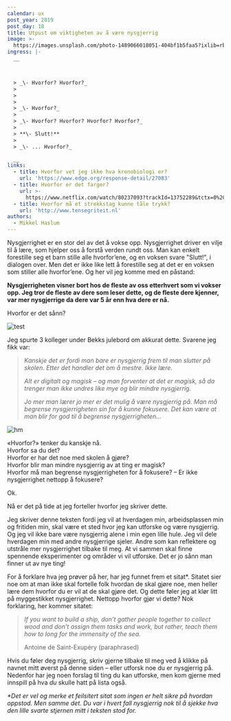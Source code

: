 ```yaml
---
calendar: ux
post_year: 2019
post_day: 18
title: Utpust om viktigheten av å være nysgjerrig
image: >-
  https://images.unsplash.com/photo-1489066018051-404bf1b5faa5?ixlib=rb-1.2.1&ixid=eyJhcHBfaWQiOjEyMDd9&auto=format&fit=crop&w=2249&q=80
ingress: |-
  __



  > _\- Hvorfor? Hvorfor?_
  >
  >  
  >
  > _\- Hvorfor?_
  >
  > _\- Hvorfor? Hvorfor? Hvorfor? Hvorfor?_
  >
  > **\- Slutt!**
  >
  > _\- ... Hvorfor?_

  __
links:
  - title: Hvorfor vet jeg ikke hva kronobiologi er?
    url: 'https://www.edge.org/response-detail/27083'
  - title: Hvorfor er det farger?
    url: >-
      https://www.netflix.com/watch/80237093?trackId=13752289&tctx=0%2C0%2C6f3e04a0-89c9-4f49-970b-5e0cdb4b7ae7-18411229%2C%2C
  - title: Hvorfor må et strekkstag kunne tåle trykk?
    url: 'http://www.tensegriteit.nl'
authors:
  - Mikkel Haslum
---
```

Nysgjerrighet er en stor del av det å vokse opp. Nysgjerrighet driver en vilje til å lære, som hjelper oss å forstå verden rundt oss. Man kan enkelt forestille seg et barn stille alle hvorfor’ene, og en voksen svare "Slutt!", i dialogen over. Men det er ikke like lett å forestille seg at det er en voksen som stiller alle hvorfor’ene. Og her vil jeg komme med en påstand:

**Nysgjerrigheten visner bort hos de fleste av oss etterhvert som vi vokser opp. Jeg tror de fleste av dere som leser dette, og de fleste dere kjenner, var mer nysgjerrige da dere var 5 år enn hva dere er nå.**

Hvorfor er det sånn?

![test](/assets/zerocode-animasjon-ux-writing.gif "tester med tittel")

Jeg spurte 3 kolleger under Bekks julebord om akkurat dette. Svarene jeg fikk var:

> _Kanskje det er fordi man bare er nysgjerrig frem til man slutter på skolen. Etter det handler det om å mestre. Ikke lære._
>
> _Alt er digitalt og magisk – og man forventer at det er magisk, så da trenger man ikke undres like mye og blir mindre nysgjerrig._
>
> _Jo mer man lærer jo mer er det mulig å være nysgjerrig på. Man må begrense nysgjerrigheten sin for å kunne fokusere. Det kan være at man blir for god til å begrense nysgjerrigheten..._

![hm](/assets/mtg-code2.png "nysgjerrig nå?")

«Hvorfor?» tenker du kanskje nå. \
Hvorfor sa du det?\
Hvorfor er har det noe med skolen å gjøre?\
Hvorfor blir man mindre nysgjerrig av at ting er magisk?\
Hvorfor må man begrense nysgjerrigheten for å fokusere? – Er ikke nysgjerrighet nettopp å fokusere?

Ok.

Nå er det på tide at jeg forteller hvorfor jeg skriver dette.

Jeg skriver denne teksten fordi jeg vil at hverdagen min, arbeidsplassen min og fritiden min, skal være et sted hvor jeg kan utforske og være nysgjerrig. Og jeg vil ikke bare være nysgjerrig alene i min egen lille hule. Jeg vil dele hverdagen min med andre nysgjerrige sjeler. Andre som kan reflektere og utstråle mer nysgjerrighet tilbake til meg. At vi sammen skal finne spennende eksperimenter og områder vi vil utforske. Det er jo sånn man finner ut av nye ting!

For å forklare hva jeg prøver på her, har jeg funnet frem et sitat*. Sitatet sier noe om at man ikke skal fortelle folk hvordan de skal gjøre noe, men heller lære dem hvorfor du er vil at de skal gjøre det. Og dette føler jeg at klør litt på myggestikket nysgjerrighet. Nettopp hvorfor gjør vi dette? Nok forklaring, her kommer sitatet: 

> _If you want to build a ship, don’t gather people together to collect wood and don’t assign them tasks and work, but rather, teach them how to long for the immensity of the sea._
>
> Antoine de Saint-Exupéry (paraphrased)

Hvis du føler deg nysgjerrig, skriv gjerne tilbake til meg ved å klikke på navnet mitt øverst på denne siden – eller utforsk noe du er nysgjerrig på. Nedenfor har jeg noen forslag til ting du kan utforske, men kom gjerne med innspill på hva _du_ skulle hatt på lista også.

_\*Det er vel og merke et feilsitert sitat som ingen er helt sikre på hvordan oppstod. Men samme det. Du var i hvert fall nysgjerrig nok til å sjekke hva den lille svarte stjernen mitt i teksten stod for._
